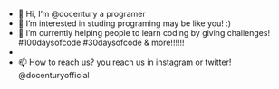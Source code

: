 - 👋 Hi, I’m @docentury a programer
- 👀 I’m interested in studing programing may be like you! :) 
- 🌱 I’m currently helping people to learn coding by giving challenges! #100daysofcode #30daysofcode & more!!!!!!
-
- 📫 How to reach us? you reach us in instagram or twitter! @docenturyofficial 

<!---
docentury/docentury is a ✨ special ✨ repository because its `README.md` (this file) appears on your GitHub profile.
You can click the Preview link to take a look at your changes.
--->
